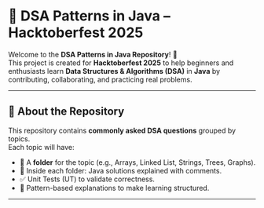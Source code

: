 # 🚀 DSA Patterns in Java – Hacktoberfest 2025

Welcome to the **DSA Patterns in Java Repository**! 🎉  
This project is created for **Hacktoberfest 2025** to help beginners and enthusiasts learn **Data Structures & Algorithms (DSA)** in **Java** by contributing, collaborating, and practicing real problems.

---

## 📌 About the Repository
This repository contains **commonly asked DSA questions** grouped by topics.  
Each topic will have:
- 📂 A **folder** for the topic (e.g., Arrays, Linked List, Strings, Trees, Graphs).
- 📄 Inside each folder: Java solutions explained with comments.
- ✅ Unit Tests (UT) to validate correctness.
- 📝 Pattern-based explanations to make learning structured.

---
